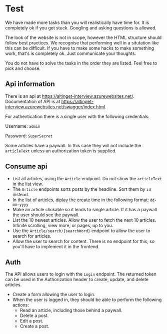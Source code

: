 # Test
We have made more tasks than you will realistically have time for. It is completely ok if you get stuck. Googling and asking questions is allowed.

The look of the website is not in scope, however the HTML structure should follow best practices.
We recognise that performing well in a situtation like this can be difficult. If you have to make some hacks to make something work, that's is completely ok. Just communicate your thoughts.

You do not have to solve the tasks in the order they are listed. Feel free to pick and choose.

## Api information
There is an api at <https://altinget-interview.azurewebsites.net/>. Documentation of API is at <https://altinget-interview.azurewebsites.net/swagger/index.html>.

For authentication there is a single user with the following credentials:

Username: `admin`

Password: `SuperSecret`

Some articles have a paywall. In this case they will not include the `articleText` unless an authorization token is supplied.

## Consume api

- List all articles, using the `Article` endpoint. Do not show the `articleText` in the list view.
- The `Article` endpoints sorts posts by the headline. Sort them by `id` instead.
- In the list of articles, diplay the create time in the following format: `dd-mm-yyyy`
- Make an article clickable so it leads to single article. If it has a paywall the user should see the paywall.
- List the 10 newest articles. Allow the user to fetch the next 10 articles. Infinite scrolling, view more, or pages, up to you.
- Use the `Article/search/{searchWord}` endpoint to allow the user to search for articles.
- Allow the user to search for content. There is no endpoint for this, so you'll have to implement it in the frontend.

## Auth

The API allows users to login with the `Login` endpoint. The returned token can be used in the Authorization header to create, update, and delete articles.

- Create a form allowing the user to login.
- When the user is logged in, they should be able to perform the following actions:
  - Read an article, including those behind a paywall.
  - Delete a post.
  - Edit a post.
  - Create a post.
